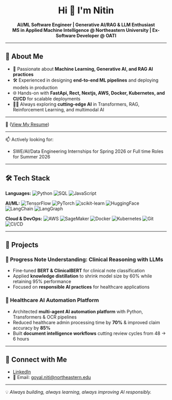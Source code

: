 <h1 align="center">Hi 👋 I'm Nitin</h1>
<p align="center">
<b>AI/ML Software Engineer | Generative AI/RAG & LLM Enthusiast</b><br> 
<b>MS in Applied Machine Intelligence @ Northeastern University  | Ex-Software Developer @ OATI</b>
</p>

---

## 🚀 About Me  
- 🤖 Passionate about **Machine Learning, Generative AI, and RAG AI practices**  
- 🛠️ Experienced in designing **end-to-end ML pipelines** and deploying models in production    
- 🌐 Hands-on with **FastApi, Rect, Nextjs, AWS, Docker, Kubernetes, and CI/CD** for scalable deployments  
- 🧑‍🏫 Always exploring **cutting-edge AI** in Transformers, RAG, Reinforcement Learning, and multimodal AI

---

📄 ([View My Resume](https://drive.google.com/file/d/1_-DA10RUhfj8ZuwoaTWpMYMJjA2N_ukI/view?usp=drive_link))

---

📫 Actively looking for:

- SWE/AI/Data Engineering Internships for Spring 2026 or Full time Roles for Summer 2026

---

## 🛠️ Tech Stack  

**Languages:** 
![Python](https://img.shields.io/badge/Python-3776AB?style=flat&logo=python&logoColor=white)
![SQL](https://img.shields.io/badge/SQL-4479A1?style=flat&logo=postgresql&logoColor=white)
![JavaScript](https://img.shields.io/badge/JavaScript-00ADD8?style=flat&logo=javascript&logoColor=white)
 
**AI/ML:** 
![TensorFlow](https://img.shields.io/badge/TensorFlow-FF6F00?style=flat&logo=tensorflow&logoColor=white)
![PyTorch](https://img.shields.io/badge/PyTorch-EE4C2C?style=flat&logo=pytorch&logoColor=white)
![scikit-learn](https://img.shields.io/badge/scikit--learn-F7931E?style=flat&logo=scikitlearn&logoColor=white)
![HuggingFace](https://img.shields.io/badge/HuggingFace-FFD21E?style=flat&logo=huggingface&logoColor=black)
![LangChain](https://img.shields.io/badge/LangChain-1C3C3C?style=flat&logo=chainlink&logoColor=white)
![LangGraph](https://img.shields.io/badge/LangGraph-0A66C2?style=flat&logo=graphql&logoColor=white)

**Cloud & DevOps:** 
![AWS](https://img.shields.io/badge/AWS-232F3E?style=flat&logo=amazonaws&logoColor=white)
![SageMaker](https://img.shields.io/badge/SageMaker-FF9900?style=flat&logo=amazonaws&logoColor=white)
![Docker](https://img.shields.io/badge/Docker-2496ED?style=flat&logo=docker&logoColor=white)
![Kubernetes](https://img.shields.io/badge/Kubernetes-326CE5?style=flat&logo=kubernetes&logoColor=white)
![Git](https://img.shields.io/badge/Git-F05032?style=flat&logo=git&logoColor=white)
![CI/CD](https://img.shields.io/badge/CI%2FCD-4285F4?style=flat&logo=githubactions&logoColor=white)

---

## 🔬 Projects  

### 🏥 **Progress Note Understanding: Clinical Reasoning with LLMs**  
- Fine-tuned **BERT & ClinicalBERT** for clinical note classification  
- Applied **knowledge distillation** to shrink model size by 60% while retaining 95% performance  
- Focused on **responsible AI practices** for healthcare applications 

### 🤖 **Healthcare AI Automation Platform**
- Architected **multi-agent AI automation platform** with Python, Transformers & OCR pipelines  
- Reduced healthcare admin processing time by **70%** & improved claim accuracy by **85%**  
- Built **document intelligence workflows** cutting review cycles from 48 → 6 hours

---
<!--
## 📊 GitHub Stats  

![Nitin's GitHub Stats](https://github-readme-stats.vercel.app/api?username=nitin3150&show_icons=true&theme=radical)  
![Top Languages](https://github-readme-stats.vercel.app/api/top-langs/?username=nitin3150&layout=compact&theme=radical)

---
-->

## 🤝 Connect with Me  
- [LinkedIn](https://www.linkedin.com/in/nitin-k-g)  
- 📧 Email: goyal.niti@northeastern.edu 

---

💡 *Always building, always learning, always improving AI responsibly.*
